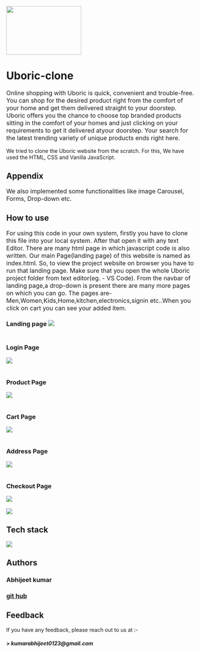 
<img src="https://encrypted-tbn0.gstatic.com/images?q=tbn:ANd9GcQRDt7PoCjeLgHtWIeAt6A59M77NHYUJWMzLt35is36O2nhf0qL65nnqw6ndApdH4P1Ark&usqp=CAU" style="width:200px;height:130px"><h1>Uboric-clone</h1>
<p style="font-size:16px">Online shopping with Uboric is quick, convenient and trouble-free. You can shop for the desired product right from the comfort of your home and get them delivered straight to your doorstep. Uboric offers you the chance to choose top branded products sitting in the comfort of your homes and just clicking on your requirements to get it delivered atyour doorstep. Your search for the latest trending variety of unique products ends right here.
<p>We tried to clone the Uboric website from the scratch. For this, We have used the HTML, CSS and Vanilla JavaScript.</p>
<h2>Appendix</h2>
<p style="font-size:16px">We also implemented some functionalities like image Carousel, Forms, Drop-down etc.
  
<h2>How to use</h2>
<p style="font-size:16px">For using this code in your own system, firstly you have to clone this file into your local system. After that open it with any text Editor. There are many html page in which javascript code is also written. Our main Page(landing page) of this website is named as index.html. So, to view the project website on browser you have to run that landing page.
Make sure that you open the whole Uboric project folder from text editor(eg. - VS Code). From the navbar of landing page,a drop-down is present there are many more pages on which you can go. The pages are- Men,Women,Kids,Home,kitchen,electronics,signin etc..When you click on cart  you can see your added item.</p>

<h3>Landing page
  <img src="https://user-images.githubusercontent.com/87429783/135506110-8eea2c4f-836f-480d-89d6-0dd8b547213b.png">
 <br>
  <br>
  <h3>Login Page</h3>
  <img src="https://user-images.githubusercontent.com/87429783/135506642-5cb31b33-e604-4b4a-a0ed-f8498a58c62d.png">
   <br>
  <br>
  <h3>Product Page</h3>
  <img src="https://user-images.githubusercontent.com/87429783/135506979-67ea28af-c3b0-4da9-bf79-7f76cf79fb85.png">
    <br>
  <br>
  <h3>Cart Page</h3>
  <img src="https://user-images.githubusercontent.com/87429783/135508814-fb73cb53-6a77-4aae-bc9a-f7aa10b4b462.png">
    <br>
  <br>
  <h3>Address Page</h3>
  <img src="https://user-images.githubusercontent.com/87429783/135509228-f222522a-41e4-4155-8856-446d38b9faab.png">
    <br>
  <br>
  <h3>Checkout Page</h3>
  <img src="https://user-images.githubusercontent.com/87429783/135507178-3b603e31-6fc6-4c3c-9108-9ccd283d14c7.png">
    <br>
  <br>
<img src="https://user-images.githubusercontent.com/87429783/135508503-57675587-4bb3-462d-b90f-b583a58b8d14.png">
  

<h2>Tech stack</h2>
<!-- <p style="font-size:16px">HTML,CSS,JAVASCRIPT</p> -->
<img src="https://encrypted-tbn0.gstatic.com/images?q=tbn:ANd9GcQ_HBDJ-3-r65eQWAZ98i2JiUodLF1IRJryyElrHlkOt0HksN34M3xLKS4nn01HREJB3Vw&usqp=CAU">

<h2>Authors</h2>
  <h3>Abhijeet kumar
<h3><a style="border:none"href="https://github.com/Abhijeet9242">git hub</a></h3>
    
<h2>Feedback</h2>
 <p>If you have any feedback, please reach out to us at :- <h5>> kumarabhijeet0123@gmail.com</h5>
 




